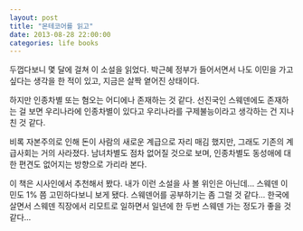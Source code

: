 ```yaml
---
layout: post
title: "몬테코어를 읽고"
date: 2013-08-28 22:00:00
categories: life books
---
```


두껍다보니 몇 달에 걸쳐 이 소설을 읽었다.
박근혜 정부가 들어서면서 나도 이민을 가고 싶다는 생각을 한 적이 있고, 지금은 살짝 옅어진 상태이다.

하지만 인종차별 또는 혐오는 어디에나 존재하는 것 같다. 선진국인 스웨덴에도 존재하는 걸 보면 우리나라에 인종차별이 있다고 우리나라를 구제불능이라고 생각하는 건 지나친 것 같다.

비록 자본주의로 인해 돈이 사람의 새로운 계급으로 자리 매김 했지만, 그래도 기존의 계급사회는 거의 사라졌다. 남녀차별도 점차 없어질 것으로 보며, 인종차별도 동성애에 대한 편견도 없어지는 방향으로 가리라 본다.

이 책은 시사인에서 추천해서 봤다. 내가 이런 소설을 사 볼 위인은 아닌데... 스웨덴 이민도 1% 쯤 고민하다보니 보게 됐다. 스웨덴어를 공부하기는 좀 그럴 것 같다... 한국에 살면서 스웨덴 직장에서 리모트로 일하면서 일년에 한 두번 스웨덴 가는 정도가 좋을 것 같다...
